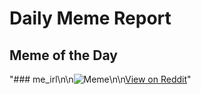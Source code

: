 # Daily Meme Report

## Meme of the Day
"### me_irl\n\n![Meme](https://i.redd.it/fq86qau5yj2f1.png)\n\n[View on Reddit](https://redd.it/1ktmt31)"
